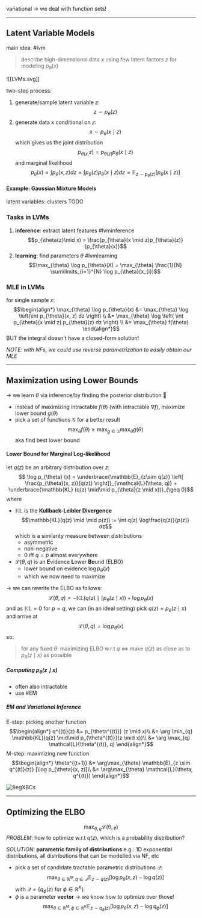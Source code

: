 variational → we deal with function sets!

----

## Latent Variable Models

main idea: #lvm
>describe high-dimensional data $x$ using few latent factors $z$ for modeling $p_\theta(x)$

![[LVMs.svg]]

two-step process:
1. generate/sample latent variable $z$: $$z \sim p_\theta(z)$$
2. generate data $x$ conditional on $z$: $$x \sim p_{\theta}(x\mid z)$$
which gives us the joint distribution $$p_{\theta(x,}z) = p_{\theta(z)}p_{\theta}(x\mid z)$$and marginal likelihood $$p_{\theta}(x) = \int p_{\theta}(x,z) dz = \int p_{\theta}(z)p_{\theta}(x\mid z) dz = \mathbb{E}_{z\sim p_{\theta}(z)}[p_{\theta}(x\mid z)]$$

#### Example: Gaussian Mixture Models
latent variables: clusters
TODO


### Tasks in LVMs

1. **inference**: extract latent features #lvminference $$p_{\theta(z}\mid x) = \frac{p_{\theta}(x \mid z)p_{\theta}(z)}{p_{\theta}(x)}$$
2. **learning**: find parameters $\theta$ #lvmlearning $$\max_{\theta} \log p_{\theta}(X) = \max_{\theta} \frac{1}{N} \sum\limits_{i=1}^{N} \log p_{\theta}(x_{i})$$
### MLE in LVMs

for single sample $x$: $$\begin{align*}
\max_{\theta} \log p_{\theta}(x) &= \max_{\theta} \log \left(\int p_{\theta}(x, z) dz \right) \\
&= \max_{\theta} \log \left( \int p_{\theta}(x \mid z) p_{\theta}(z) dz \right) \\
&= \max_{\theta} f(\theta)
\end{align*}$$BUT the integral doesn't have a closed-form solution!

*NOTE: with NFs, we could use reverse parametrization to easily obtain our MLE*

----

## Maximization using Lower Bounds
→ we learn $\theta$ via inference/by finding the posterior distribution 🫥

- instead of maximizing intractable $f(\theta)$ (with intractable $\nabla f$), maximize lower bound $g(\theta)$
- pick a set of functions $\mathcal{G}$ for a better result $$\max_{\theta} f(\theta) \geq \max_{g\in\mathcal{G}} \max_{\theta} g(\theta)$$aka find best lower bound

#### Lower Bound for Marginal Log-likelihood
let $q(z)$ be an arbitrary distribution over $z$: $$
\log p_{\theta} (x) = \underbrace{\mathbb{E}_{z\sim q(z)} \left[ \frac{p_{\theta}(x, z)}{q(z)} \right]}_{\mathcal{L}(\theta, q)} + \underbrace{\mathbb{KL} (q(z) \mid\mid p_{\theta}(z \mid x))}_{\geq 0}$$where 
- $\mathbb{KL}$ is the **Kullback-Leibler Divergence** $$\mathbb{KL}(q(z) \mid \mid p(z)) := \int q(z) \log\frac{q(z)}{p(z)} dz$$which is a similarity measure between distributions
	- asymmetric
	- non-negative
	- 0 iff $q=p$ almost everywhere
- $\mathcal{L}(\theta, q)$ is an **E**vidence **L**ower **Bo**und (ELBO)
	- lower bound on evidence $\log p_{\theta}(x)$
	- which we now need to maximize

→ we can rewrite the ELBO as follows: $$\mathcal{L}(\theta, q) = -\mathbb{KL}(q(z) \mid\mid p_{\theta}(z \mid x)) + \log p_{\theta}(x)$$and as $\mathbb{KL}=0$ for $p=q$, we can (in an ideal setting) pick $q(z) = p_{\theta}(z \mid x)$ and arrive at $$\mathcal{L}(\theta, q) = \log p_{\theta}(x)$$
so:
>for any fixed $\theta$: maximizing ELBO w.r.t $q$ $\Leftrightarrow$ make $q(z)$ as close as to $p_{\theta}(z \mid x)$ as possible

##### Computing $p_{\theta}(z \mid x)$
- often also intractable
- use #EM 

##### EM and Variational Inference

E-step: picking another function $$\begin{align*}
q^{(t)}(z) &= p_{\theta^{(t)}} (z \mid x)\\
&= \arg \min_{q} \mathbb{KL}(q(z) \mid\mid p_{\theta^{(t)}}(z \mid x))\\
&= \arg \max_{q} \mathcal{L}(\theta^{(t)}, q)
\end{align*}$$M-step: maximizing new function $$\begin{align*}
\theta^{(t+1)} &= \arg\max_{\theta} \mathbb{E}_{z \sim q^{(t)}(z)} [\log p_{\theta}(x, z)]\\
&= \arg\max_{\theta} \mathcal{L}(\theta, q^{(t)})
\end{align*}$$

![8egXBCs](8egXBCs.gif)

-----

## Optimizing the ELBO
$$\max_{\theta, q} \mathcal{L(\theta, q)}$$*PROBLEM*: how to optimize w.r.t $q(z)$, which is a probability distribution?

*SOLUTION*: **parametric family of distributions**
e.g.: 1D exponential distributions, all distributions that can be modelled via NF, etc
- pick a set of candidate tractable parametric distributions $\mathcal{Q}$: $$\max_{\theta \in \mathbb{R}^{M}, q \in \mathcal{Q}} \mathbb{E}_{z \sim q(z)} [\log p_{\theta}(x, z) - \log q(z)]$$with $\mathcal{Q} = \{ q_{\phi}(z) \text{ for } \phi\in\mathbb{R}^{K}\}$
- $\phi$ is a parameter **vector** → we know how to optimize over those!$$\max_{\theta \in \mathbb{R}^{M}, \phi\in\mathbb{R}^K} \mathbb{E}_{z \sim q_{\phi}(z)} [\log p_{\theta}(x, z) - \log q_{\phi}(z)]$$
